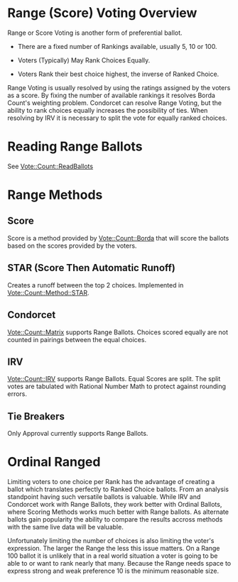 # Range (Score) Voting Overview

Range or Score Voting is another form of preferential ballot.

* There are a fixed number of Rankings available, usually 5, 10 or 100.

* Voters (Typically) May Rank Choices Equally.

* Voters Rank their best choice highest, the inverse of Ranked Choice.

Range Voting is usually resolved by using the ratings assigned by the voters as a score. By fixing the number of available rankings it resolves Borda Count's weighting problem. Condorcet can resolve Range Voting, but the ability to rank choices equally increases the possibility of ties. When resolving by IRV it is necessary to split the vote for equally ranked choices.

# Reading Range Ballots

See [Vote::Count::ReadBallots](https://metacpan.org/pod/Vote::Count::ReadBallots)

# Range Methods

## Score

Score is a method provided by [Vote::Count::Borda](https://metacpan.org/pod/Vote::Count::Borda) that will score the ballots based on the scores provided by the voters.

## STAR (Score Then Automatic Runoff)

Creates a runoff between the top 2 choices. Implemented in [Vote::Count::Method::STAR](https://metacpan.org/pod/Vote::Count::Method::STAR).

## Condorcet

[Vote::Count::Matrix](https://metacpan.org/pod/Vote::Count::Matrix) supports Range Ballots. Choices scored equally are not counted in pairings between the equal choices.

## IRV

[Vote::Count::IRV](https://metacpan.org/pod/Vote::Count::IRV) supports Range Ballots. Equal Scores are split. The split votes are tabulated with Rational Number Math to protect against rounding errors.

## Tie Breakers

Only Approval currently supports Range Ballots.

# Ordinal Ranged

Limiting voters to one choice per Rank has the advantage of creating a ballot which translates perfectly to Ranked Choice ballots. From an analysis standpoint having such versatile ballots is valuable. While IRV and Condorcet work with Range Ballots, they work better with Ordinal Ballots, where Scoring Methods works much better with Range ballots. As alternate ballots gain popularity the ability to compare the results accross methods with the same live data will be valuable.

Unfortunately limiting the number of choices is also limiting the voter's expression. The larger the Range the less this issue matters. On a Range 100 ballot it is unlikely that in a real world situation a voter is going to be able to or want to rank nearly that many. Because the Range needs space to express strong and weak preference 10 is the minimum reasonable size.
